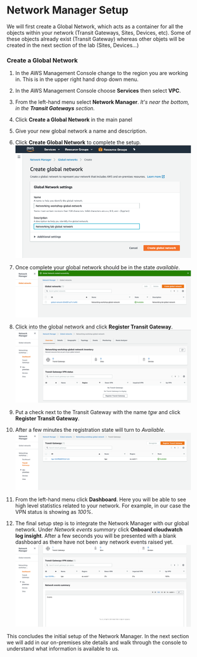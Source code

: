 # Network Manager Setup

We will first create a Global Network, which acts as a container for all the objects within your network (Transit Gateways, Sites, Devices, etc). Some of these objects already exist (Transit Gateway) whereas other objets will be created in the next section of the lab (Sites, Devices...)

### Create a Global Network

1. In the AWS Management Console change to the region you are working in. This is in the upper right hand drop down menu.

2. In the AWS Management Console choose **Services** then select **VPC**.

3. From the left-hand menu select **Network Manager**. _It's near the bottom, in the **Transit Gateways** section._

4. Click **Create a Global Network** in the main panel

5. Give your new global network a name and description.

6. Click **Create Global Network** to complete the setup.
    ![Create Global Network](../images/create_global_network.png)

7. Once complete your global network should be in the state *available*.
    ![Available Global Network](../images/available_global_network.png)

8. Click into the global network and click **Register Transit Gateway**.
	![Register Transit Gateway](../images/network-manager-tgw-association.png)

9. Put a check next to the Transit Gateway with the name *tgw* and click **Register Transit Gateway**.

10. After a few minutes the registration state will turn to *Available*.
     ![Register TGW](../images/register_tgw.png)

11. From the left-hand menu click **Dashboard**.
     Here you will be able to see high level statistics related to your network. For example, in our case the VPN status is showing as *100%*.

12. The final setup step is to integrate the Network Manager with our global network. Under *Network events summary* click **Onboard cloudwatch log insight**. After a few seconds you will be presented with a blank dashboard as there have not been any network events raised yet.
	![Network Events Dashboard](../images/network_events_dashboard.png)


This concludes the initial setup of the Network Manager. In the next section we will add in our on-premises site details and walk through the console to understand what information is available to us. 
